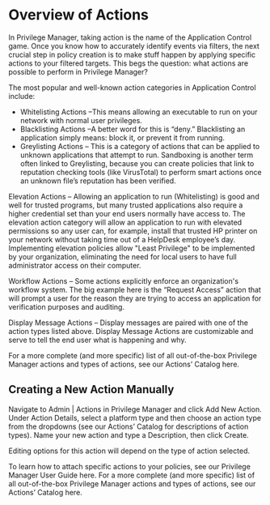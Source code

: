 [title]: # (Overview of Actions)
[tags]: # (architecture)
[priority]: # (21)
# Overview of Actions
In Privilege Manager, taking action is the name of the Application Control game.
Once you know how to accurately identify events via filters, the next crucial step in policy creation is to make stuff happen by applying specific actions to your filtered targets. This begs the question: what actions are possible to perform in Privilege Manager?

The most popular and well-known action categories in Application Control include:

* Whitelisting Actions –This means allowing an executable to run on your network with normal user privileges.
* Blacklisting Actions –A better word for this is “deny.” Blacklisting an application simply means: block it, or prevent it from running.
* Greylisting Actions – This is a category of actions that can be applied to unknown applications that attempt to run. Sandboxing is another term often linked to Greylisting, because you can create policies that link to reputation checking tools (like VirusTotal) to perform smart actions once an unknown file’s reputation has been verified.

Elevation Actions – Allowing an application to run (Whitelisting) is good and well for trusted programs, but many trusted applications also require a higher credential set than your end users normally have access to. The elevation action category will allow an application to run with elevated permissions so any user can, for example, install that trusted HP printer on your network without taking time out of a HelpDesk employee’s day. Implementing elevation policies allow "Least Privilege" to be implemented by your organization, eliminating the need for local users to have full administrator access on their computer.

Workflow Actions – Some actions explicitly enforce an organization's workflow system. The big example here is the “Request Access” action that will prompt a user for the reason they are trying to access an application for verification purposes and auditing.

Display Message Actions – Display messages are paired with one of the action types listed above. Display Message Actions are customizable and serve to tell the end user what is happening and why.

For a more complete (and more specific) list of all out-of-the-box Privilege Manager actions and types of actions, see our Actions’ Catalog here.

## Creating a New Action Manually

Navigate to Admin | Actions in Privilege Manager and click Add New Action. Under Action Details, select a platform type and then choose an action type from the dropdowns (see our Actions’ Catalog for descriptions of action types). Name your new action and type a Description, then click Create.

Editing options for this action will depend on the type of action selected.

To learn how to attach specific actions to your policies, see our Privilege Manager User Guide here.
For a more complete (and more specific) list of all out-of-the-box Privilege Manager actions and types of actions, see our Actions’ Catalog here.
